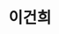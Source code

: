 ---
layout: hubs
key: Q494412
title: 이건희
name: 이건희
description: 대한민국의 기업인
score: 0.0032595989569283333
degree: 7
---